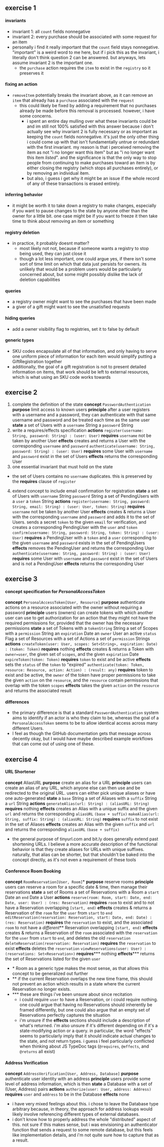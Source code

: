 ## exercise 1
#### invariants
- invariant 1: all `count` fields nonnegative
- invariant 2: every purchase should be associated with some request for an item
- personally i find it really important that the `count` field stays nonnegative. "important" is a weird word to me here, but if i pick this as the invariant, i literally don't think question 2 can be answered. but anyways, lets assume invariant 2 is the important one.
	- the `purchase` action requires the `item` to exist in the `registry` so it preserves it
#### fixing an action
- `removeItem` potentially breaks the invariant above, as it can remove an `item` that already has a `purchase` associated with the `request`
	- this could likely be fixed by adding a requirement that no purchases already be made before this removal is processed. however, i have some concerns.
		- i spent an entire day mulling over what these invariants could be and im still not 100% satisfied with this answer because i don't actually see why invariant 2 is fully necessary or as important as keeping the `count` fields nonnegative. it's just the only other thing i could come up with that isn't fundamentally untrue or redundant with the first invariant. my reason is that i perceived removing the item as not "i no longer want this item" but as "i no longer want this item *listed*". and the significance is that the only way to stop people from continuing to make purchases toward an item is by either closing the registry (which stops all purchases entirely), or by removing an individual item.
		- but also, i guess i get why it might be an issue if the whole record of any of these transactions is erased entirely.
#### inferring behavior
- it might be worth it to take down a registry to make changes, especially if you want to pause changes to the state by anyone other than the owner for a little bit. one case might be if you want to freeze it then take time to think about removing an item or something
#### registry deletion
- in practice, it probably doesnt matter?
	- most likely not not, because if someone wants a registry to stop being used, they can just close it
	- though a lot less important, one could argue yes, if there isn't some sort of time limit on which that data just persists for owners. its unlikely that would be a problem users would be particularly concerned about, but some might possibly dislike the lack of deletion capabilities
#### queries
- a registry owner might want to see the purchases that have been made
- a giver of a gift might want to see the unsatisfied requests
#### hiding queries
- add a owner visibility flag to registries, set it to false by default
#### generic types
- SKU codes encapsulate all of that information, and only having to serve one uniform piece of information for each item would simplify putting a GiftRegistration together
- additionally, the goal of a gift registration is not to present detailed information on items, that work should be left to external resources, which is what using an SKU code works towards
## exercise 2
1. complete the definition of the state
**concept** `PasswordAuthentication`
**purpose** limit access to known users
**principle** after a user registers with a username and a password,
    they can authenticate with that same username and password
    and be treated each time as the same user
**state**
	a set of Users with
		a `username` String
		a `password` String
2. write a requires/effects specification 
**actions**
	`register(username: String, password: String) : (user: User)`
		**requires** `username` not be taken by another User
		**effects** creates and returns a User with the corresponding `username` and `password`
	`authenticate(username: String, password: String) : (user: User)`
		**requires** some User with `username` and `password` exist in the set of Users
		**effects** returns the corresponding User
3. one essential invariant that must hold on the state
- the set of Users contains no `username` duplicates. this is preserved by the **requires** clause of `register`
4. extend concept to include email confirmation for registration
**state**
	a set of Users with
		`username` String
		`password` String
	a set of PendingUsers with
		a `user`
		a `token` String
**actions**
	`register(username: String, password: String, email: String) : (user: User, token: String)`
		**requires** `username` not be taken by another User
		**effects** creates & returns a User with the corresponding `username` and `password` and adds it to the set of Users. sends a secret `token` to the given `email` for verification, and creates a corresponding PendingUser with the `user` and `token`
	`confirm(username: String, password: String, token: String) : (user: User)`
		**requires** a PendingUser with a `token` and a `user` corresponding to the given `username` and `password` exists in the set of PendingUsers
		**effects** removes the PendingUser and returns the corresponding User
	`authenticate(username: String, password: String) : (user: User)`
		**requires** some User with `username` and `password` exist in the set of Users and is not a PendingUser
		**effects** returns the corresponding User

## exercise 3
#### concept specification for *PersonalAccessToken*
**concept** `PersonalAccessToken[User, Resource]`
**purpose** authenticate actions on a resource associated with the owner
	without requiring a password 
**principle** users (owners) can create tokens with which another user can use to get
	authorization for an action that they might not have the required permissions
	for, provided that the owner has the necessary permissions
**state**
	a set of Tokens with
		a `tokenString` String
		a set of Scopes with
			a `permission` String
		an `expiration` Date
		an `owner` User
		an active `status` Flag
	a set of Resources with
		a set of Actions
		a set of `permission` Strings
**actions**
	`createToken(user: User, scopes: Set<String>, expiration: Date) : (token: Token)`
		**requires** nothing
		**effects** creates & returns a Token with `owner=user`, the given set of `scopes`, and the given `expiration` Date
	`expireToken(token: Token)`
		**requires** `token` to exist and be active
		**effects** sets the `status` of the `token` to "expired"
	`authenticate(token: Token, resource: Resource, action: Action) : (result: any)`
		**requires** token to exist and be active, the `owner` of the token have proper permissions to take the given `action` on the `resource`, and the `resource` contain permissions that overlap with the token `scopes`
		**effects** takes the given `action` on the `resource` and returns the associated result 
#### differences
- the primary difference is that a standard `PasswordAuthentication` system aims to identify if an actor is who they claim to be, whereas the goal of a `PersonalAccessToken` seems to be to allow identical access across many different Users.
- I feel as though the GitHub documentation gets that message across decently okay, but I would have maybe described example workflows that can come out of using one of these.
## exercise 4
#### URL Shortener
**concept** AliasURL
**purpose** create an alias for a URL
**principle** users can create an alias of any URL, which anyone else can then use
	and be redirected to the original URL. users can either pick unique aliases
	or have one auto-generated
**state**
	a `base` String
	a set of Aliases with
		a `suffix` String
		a `url` String
**actions**
	`generateAlias(url: String) : (aliasURL: String)`
		**requires** nothing
		**effects** creates an Alias with a unique suffix and the given `url` and returns the corresponding `aliasURL` `(base + suffix)`
	`makeAlias(url: String, suffix: String) : (aliasURL: String)`
		**requires** `suffix` to not exist in the set of Aliases
		**effects** creates an Alias with the given `suffix` and `url` and returns the corresponding `aliasURL` `(base + suffix)`
- the general purpose of tinyurl.com and bit.ly does generally extend past shortening URLs. I believe a more accurate description of the functional behavior is that they create aliases for URLs with unique suffixes. naturally, that alias can be shorter, but that shouldn't be baked into the concept directly, as it's not even a requirement of these tools
#### Conference Room Booking
**concept** `RoomReservation[User, Room]`\*
**purpose** reserve rooms
**principle** users can reserve a room for a specific date & time, then manage their reservations
**state**
	a set of Rooms
	a set of Reservations with
		a Room
		a `start` Date
		an `end` Date
		a User
**actions**
	`reserve(room: Room, start: Date, end: Date, user: User) : (res: Reservation)`
		**requires** `room` to exist and to not have a Reservation overlapping `[start, end)`
		**effects** creates & returns a Reservation of the `room` for the `user` from `start` to `end`
	`editReservation(reservation: Reservation, start: Date, end: Date) : (res: Reservation)`
		**requires** the `reservation` to exist, and the associated `room` to not have a *different*\*\* Reservation overlapping `[start, end)`
		**effects** creates & returns a Reservation of the `room` associated with the `reservation` for the `user` from `start` to `end`, and deletes the old `reservation`
	`deleteReservation(reservation: Reservation)`
		**requires** the `reservation` to exist
		**effects** deletes the `reservation`
	`viewReservations(user: User) : (reservations: Set<Reservation>)`
		**requires**\*\*\* nothing
		**effects**\*\*\* returns the set of Reservations listed for the given `user`

- \* Room as a generic type makes the most sense, as that allows this concept to be generalized out further
- \*\* if the current Reservation overlaps the new time frame, this should not prevent an action which results in a state where the current Reservation no longer exists.
- \*\*\* these are things i've been unsure about since recitation
	- i could require `user` to have a Reservation, or i could require nothing. one could argue that having no Reservations should inherently be framed differently, but one could also argue that an empty set of Reservations perfectly captures the situation
	- i'm unsure if the **effects** sections should include a description of what's returned. i'm also unsure if it's different depending on if it's a state-modifying action or a query. in particular, the word "effects" seems to particularly imply that it should indicate actual changes to the state, and not return types. i guess i feel particularly conflicted when thinking about JS TypeDoc tags (`@requires`, `@effects`, and `@returns` all exist)
#### Address Verification
**concept** `AddressVerification[User, Address, Database]`
**purpose** authenticate user identity with an address
**principle** users provide some level of address information, which is then
**state**
	a Database with
		a set of (User, Address) pairs
**actions**
	`authorize(user: User, address: Address)`
		**requires** `user` and `address` to be in the Database
		**effects** none

- i have very mixed feelings about this. i chose to leave the Database type arbitrary because, in theory, the approach for address lookups would likely involve referencing different types of external databases.
- i don't know how to properly address the whole "distributed" aspect of this. not sure if this makes sense, but i was envisioning an authenticator function that sends a request to some remote database, but this feels like implementation details, and i'm not quite sure how to capture that as a result.

